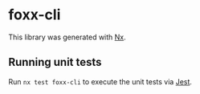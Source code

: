 # foxx-cli

This library was generated with [Nx](https://nx.dev).

## Running unit tests

Run `nx test foxx-cli` to execute the unit tests via [Jest](https://jestjs.io).
